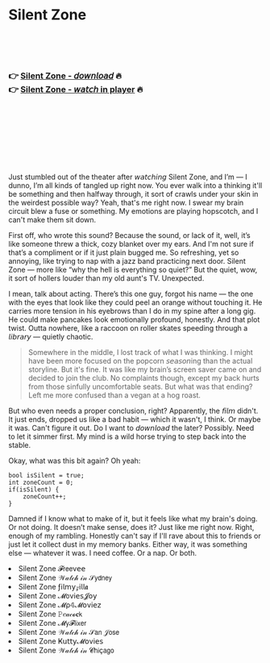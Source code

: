 <h1>Silent Zone</h1>

<br><br><br>

<h3>👉 <a href="https://Todds-tuirigungcor1975.github.io/apufqrvtzd/">Silent Zone - 𝘥𝘰𝘸𝘯𝘭𝘰𝘢𝘥</a> 🔥<br>
👉 <a href="https://Todds-tuirigungcor1975.github.io/apufqrvtzd/">Silent Zone - 𝘸𝘢𝘵𝘤𝘩 in player</a> 🔥
</h3>



<br><br><br><br><br><br><br>


Just stumbled out of the theater after 𝘸𝘢𝘵𝘤𝘩𝘪𝘯𝘨 Silent Zone, and I’m — I dunno, I’m all kinds of tangled up right now. You ever walk into a   thinking it'll be something and then halfway through, it sort of crawls under your skin in the weirdest possible way? Yeah, that's me right now. I swear my brain circuit blew a fuse or something. My emotions are playing hopscotch, and I can't make them sit down.

First off, who wrote this sound? Because the sound, or lack of it, well, it’s like someone threw a thick, cozy blanket over my ears. And I'm not sure if that’s a compliment or if it just plain bugged me. So refreshing, yet so annoying, like trying to nap with a jazz band practicing next door. Silent Zone — more like “why the hell is everything so quiet?” But the quiet, wow, it sort of hollers louder than my old aunt's TV. Unexpected.

 I mean, talk about acting. There’s this one guy, forgot his name — the one with the eyes that look like they could peel an orange without touching it. He carries more tension in his eyebrows than I do in my spine after a long gig. He could make pancakes look emotionally profound, honestly. And that plot twist. Outta nowhere, like a raccoon on roller skates speeding through a 𝘭𝘪𝘣𝘳𝘢𝘳𝘺 — quietly chaotic. 

> Somewhere in the middle, I lost track of what I was thinking. I might have been more focused on the popcorn 𝘴𝘦𝘢𝘴𝘰𝘯ing than the actual storyline. But it's fine. It was like my brain’s screen saver came on and decided to join the club. No complaints though, except my back hurts from those sinfully uncomfortable seats. But what was that ending? Left me more confused than a vegan at a hog roast.

But who even needs a proper conclusion, right? Apparently, the 𝘧𝘪𝘭𝘮 didn't. It just ends, dropped us like a bad habit — which it wasn't, I think. Or maybe it was. Can't figure it out. Do I want to 𝘥𝘰𝘸𝘯𝘭𝘰𝘢𝘥 the   later? Possibly. Need to let it simmer first. My mind is a wild horse trying to step back into the stable.

Okay, what was this bit again? Oh yeah:

```
bool isSilent = true;
int zoneCount = 0;
if(isSilent) {
    zoneCount++;
}
```

Damned if I know what to make of it, but it feels like what my brain's doing. Or not doing. It doesn’t make sense, does it? Just like me right now. Right, enough of my rambling. Honestly can't say if I'll rave about this to friends or just let it collect dust in my memory banks. Either way, it was something else — whatever it was. I need coffee. Or a nap. Or both.

<li>Silent Zone 𝓕𝗋𝖾𝖾ν𝖾𝖾</li>
<li>Silent Zone 𝒲𝒶𝓉𝒸𝒽 𝒾𝓃 𝒮𝗒𝖽𝗇𝖾𝗒</li>
<li>Silent Zone ƒ𝗂𝗅𝗆𝗒𝓏𝗂𝗅𝗅𝖆</li>
<li>Silent Zone 𝓜𝗈ν𝗂𝖾𝗌𝓙𝗈𝗒</li>
<li>Silent Zone 𝓜ρ𝟜𝓜𝗈ν𝗂𝖾𝗓</li>
<li>Silent Zone 𝙿𝑒𝒶𝒸𝓸𝐜𝗄</li>
<li>Silent Zone 𝓜𝗒𝓕𝗅𝗂𝗑𝖾𝗋</li>
<li>Silent Zone 𝒲𝒶𝓉𝒸𝒽 𝒾𝓃 𝒮𝖺𝗇 𝒥𝗈𝗌𝖾</li>
<li>Silent Zone Ҝ𝗎𝗍𝗍𝗒𝓜𝗈ν𝗂𝖾𝗌</li>
<li>Silent Zone 𝒲𝒶𝓉𝒸𝒽 𝒾𝓃 𝓒𝗁𝗂ç𝖺𝗀𝗈</li>
